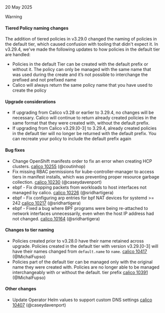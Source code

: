 20 May 2025

> [!WARNING]
>
> #### Tiered Policy naming changes
>
> The addition of tiered policies in v3.29.0 changed the naming of policies in the default tier, which caused confusion with tooling that didn't expect it. In v3.29.4, we've made the following updates to how policies in the default tier are handled:
>
> * Policies in the default Tier can be created with the default prefix or without it. The policy can only be managed with the same name that was used during the create and it’s not possible to interchange the prefixed and not prefixed name
> * Calico will always return the same policy name that you have used to create the policy
>
> #### Upgrade considerations
>
> * If upgrading from Calico v3.28 or earlier to 3.29.4, no changes will be necessary. Calico will continue to return already created policies in the same format that they were created with, without the default prefix.
> * If upgrading from Calico v3.29.[0-3] to 3.29.4, already created policies in the default tier will no longer be returned with the default prefix. You can recreate your policy to include the default prefix again


#### Bug fixes

* Change OpenShift manifests order to fix an error when creating HCP clusters. [calico 10255](https://github.com/projectcalico/calico/pull/10255) (@coutinhop)
* Fix missing RBAC permissions for kube-controller-manager to access tiers in manifest installs, which was preventing proper resource garbage collection. [calico 10230](https://github.com/projectcalico/calico/pull/10230) (@caseydavenport)
* ebpf - Fix dropping packets from workloads to host interfaces not managed by calico. [calico 10226](https://github.com/projectcalico/calico/pull/10226) (@sridhartigera)
* ebpf - Fix configuring arp entries for bpf NAT devices for systemd >= 242 [calico 10217](https://github.com/projectcalico/calico/pull/10217) (@sridhartigera)
* ebpf - Fixed a bug where BPF programs were being re-attached to network interfaces unnecessarily, even when the host IP address had not changed. [calico 10164](https://github.com/projectcalico/calico/pull/10164) (@sridhartigera)

#### Changes to tier naming

* Policies created prior to v3.28.0 have their name retained across upgrade. Policies created in the default tier with version v3.29.[0-3] will have their names changed from `default.name` to `name`. [calico 10417](https://github.com/projectcalico/calico/pull/10417) (@MichalFupso)
* Policies part of the default tier can be managed only with the original name they were created with. Policies are no longer able to be managed interchangeably with or without the default. tier prefix [calico 10391](https://github.com/projectcalico/calico/pull/10391) (@MichalFupso)

#### Other changes

* Update Operator Helm values to support custom DNS settings [calico 10407](https://github.com/projectcalico/calico/pull/10407) (@caseydavenport)
